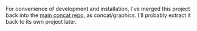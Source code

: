 For convenience of development and installation, I've merged this project back into the [main concat repo](https://github.com/conal/concat), as concat/graphics. I'll probably extract it back to its own project later.
